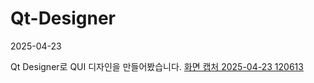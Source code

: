 # Qt-Designer

2025-04-23

Qt Designer로 QUI 디자인을 만들어봤습니다.
[화면 캡처 2025-04-23 120613](https://github.com/user-attachments/assets/5bb7b1a3-fb6a-4812-a471-5629eccf8c01)

